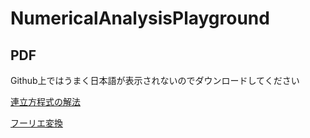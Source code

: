 # NumericalAnalysisPlayground
## PDF
Github上ではうまく日本語が表示されないのでダウンロードしてください

[連立方程式の解法](solve_simultaneous_equation.pdf)

[フーリエ変換](fourier.pdf)
